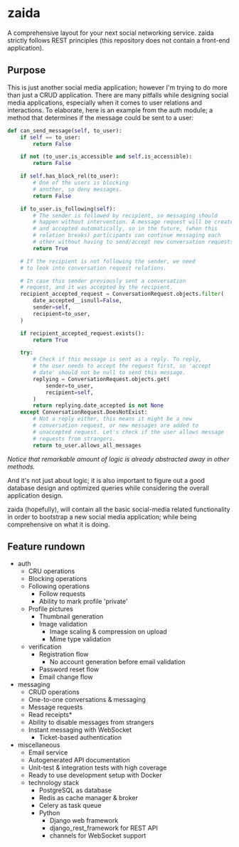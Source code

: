 # zaida

A comprehensive layout for your next social networking service. zaida strictly
follows REST principles (this repository does not contain a front-end
application).

## Purpose

This is just another social media application; however I'm trying to do more
than just a CRUD application. There are many pitfalls while designing social
media applications, especially when it comes to user relations and interactions.
To elaborate, here is an example from the auth module; a method that determines
if the message could be sent to a user:

````python
def can_send_message(self, to_user):
    if self == to_user:
        return False

    if not (to_user.is_accessible and self.is_accessible):
        return False

    if self.has_block_rel(to_user):
        # One of the users is blocking
        # another, so deny messages.
        return False

    if to_user.is_following(self):
        # The sender is followed by recipient, so messaging should
        # happen without intervention. A message request will be created
        # and accepted automatically, so in the future, (when this
        # relation breaks) participants can continue messaging each
        # other without having to send/accept new conversation requests.
        return True

    # If the recipient is not following the sender, we need
    # to look into conversation request relations.

    # In case this sender previously sent a conversation
    # request, and it was accepted by the recipient.
    recipient_accepted_request = ConversationRequest.objects.filter(
        date_accepted__isnull=False,
        sender=self,
        recipient=to_user,
    )

    if recipient_accepted_request.exists():
        return True

    try:
        # Check if this message is sent as a reply. To reply,
        # the user needs to accept the request first, so 'accept
        # date' should not be null to send this message.
        replying = ConversationRequest.objects.get(
            sender=to_user,
            recipient=self,
        )
        return replying.date_accepted is not None
    except ConversationRequest.DoesNotExist:
        # Not a reply either, this means it might be a new
        # conversation request, or new messages are added to
        # unaccepted request. Let's check if the user allows message
        # requests from strangers.
        return to_user.allows_all_messages
````

*Notice that remarkable amount of logic is already abstracted
away in other methods.*

And it's not just about logic; it is also important to figure out a good
database design and optimized queries while considering the overall
application design.

zaida (hopefully), will contain all the basic social-media related functionality
in order to bootstrap a new social media application; while being comprehensive
on
what it is doing.

## Feature rundown

* auth
    * CRU operations
    * Blocking operations
    * Following operations
      * Follow requests
      * Ability to mark profile 'private'
    * Profile pictures
      * Thumbnail generation
      * Image validation
          * Image scaling & compression on upload
          * Mime type validation
    * verification
        * Registration flow
          * No account generation before email validation
        * Password reset flow
        * Email change flow
* messaging
    * CRUD operations
    * One-to-one conversations & messaging
    * Message requests
    * Read receipts*
    * Ability to disable messages from strangers
    * Instant messaging with WebSocket
      *  Ticket-based authentication
* miscellaneous
  * Email service
  * Autogenerated API documentation
  * Unit-test & integration tests with high coverage
  * Ready to use development setup with Docker
  * technology stack
    * PostgreSQL as database
    * Redis as cache manager & broker
    * Celery as task queue
    * Python
      * Django web framework
      * django_rest_framework for REST API
      * channels for WebSocket support
